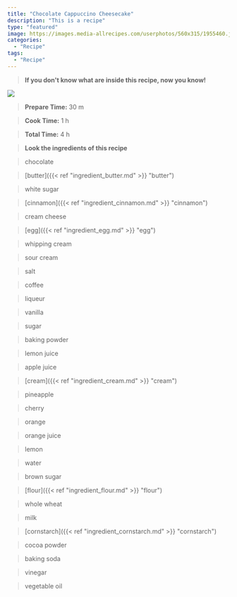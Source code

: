 ```yaml
---
title: "Chocolate Cappuccino Cheesecake"
description: "This is a recipe"
type: "featured"
image: https://images.media-allrecipes.com/userphotos/560x315/1955460.jpg
categories: 
  - "Recipe"
tags: 
  - "Recipe"
---
```



>**If you don't know what are inside this recipe, now you know!**

![](../images/Recipes-Banner.jpg)
> **Prepare Time:** 30 m


> **Cook Time:** 1 h


> **Total Time:** 4 h

> **Look the ingredients of this recipe**

> chocolate

> [butter]({{< ref "ingredient_butter.md" >}} "butter")

> white sugar

> [cinnamon]({{< ref "ingredient_cinnamon.md" >}} "cinnamon")

> cream cheese

> [egg]({{< ref "ingredient_egg.md" >}} "egg")

> whipping cream

> sour cream

> salt

> coffee

> liqueur

> vanilla

> sugar

> baking powder

> lemon juice

> apple juice

> [cream]({{< ref "ingredient_cream.md" >}} "cream")

> pineapple

> cherry

> orange

> orange juice

> lemon

> water

> brown sugar

> [flour]({{< ref "ingredient_flour.md" >}} "flour")

> whole wheat

> milk

> [cornstarch]({{< ref "ingredient_cornstarch.md" >}} "cornstarch")

> cocoa powder

> baking soda

> vinegar

> vegetable oil

